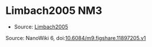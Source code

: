 <a name="material" />

# Limbach2005 NM3
<script type="application/ld+json">
  {
    "@context": "https://schema.org/",
    "@type": "ChemicalSubstance",
    "@id": "https://egonw.github.io/nanowiki/nanowiki163.html#material",
    "http://purl.org/dc/terms/conformsTo":
      {
        "@type": "CreativeWork",
        "@id": "https://bioschemas.org/profiles/ChemicalSubstance/0.4-RELEASE/"
      },
    "identfier": "163",
    "name": "Limbach2005 NM3",
    "url": "https://egonw.github.io/nanowiki/nanowiki163.html#material",
    "sameAs": "http://127.0.0.1/mediawiki/index.php/Special:URIResolver/Limbach2005_NM3"
  }
</script>


* Source: [Limbach2005](articleLimbach2005.md)


Source: NanoWiki 6, doi:[10.6084/m9.figshare.11897205.v1](https://doi.org/10.6084/m9.figshare.11897205.v1)
